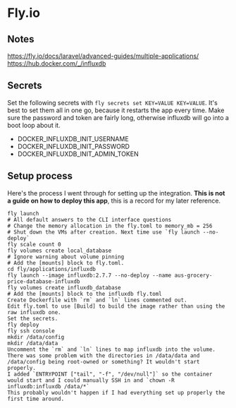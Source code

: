 # Fly.io

## Notes

https://fly.io/docs/laravel/advanced-guides/multiple-applications/
https://hub.docker.com/_/influxdb

## Secrets

Set the following secrets with `fly secrets set KEY=VALUE KEY=VALUE`. It's best to set them all in one go, because it restarts the app every time. Make sure the password and token are fairly long, otherwise influxdb will go into a boot loop about it.

* DOCKER_INFLUXDB_INIT_USERNAME
* DOCKER_INFLUXDB_INIT_PASSWORD
* DOCKER_INFLUXDB_INIT_ADMIN_TOKEN

## Setup process

Here's the process I went through for setting up the integration. **This is not a guide on how to deploy this app**, this is a record for my later reference.

    fly launch
    # All default answers to the CLI interface questions
    # Change the memory allocation in the fly.toml to memory_mb = 256
    # Shut down the VMs after creation. Next time use `fly launch --no-deploy`
    fly scale count 0
    fly volumes create local_database
    # Ignore warning about volume pinning
    # Add the [mounts] block to fly.toml.
    cd fly/applications/influxdb
    fly launch --image influxdb:2.7.7 --no-deploy --name aus-grocery-price-database-influxdb
    fly volumes create influxdb_database
    # Add the [mounts] block to the influxdb fly.toml
    Create Dockerfile with `rm` and `ln` lines commented out.
    Edit fly.toml to use [Build] to build the image rather than using the raw influxdb one.
    Set the secrets.
    fly deploy
    fly ssh console
    mkdir /data/config
    mkdir /data/data
    Uncomment the `rm` and `ln` lines to map influxdb into the volume.
    There was some problem with the directories in /data/data and /data/config being root-owned or something? It wouldn't start properly.
    I added `ENTRYPOINT ["tail", "-f", "/dev/null"]` so the container would start and I could manually SSH in and `chown -R influxdb:influxdb /data/*`
    This probably wouldn't happen if I had everything set up properly the first time around.